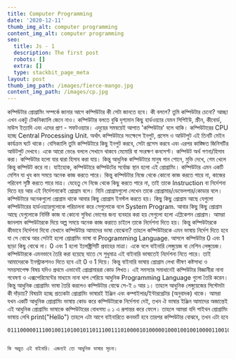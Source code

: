 ```yaml
---
title: Computer Programming
date: '2020-12-11'
thumb_img_alt: computer programming
content_img_alt: computer programming
seo:
  title: Js - 1
  description: The first post
  robots: []
  extra: []
  type: stackbit_page_meta
layout: post
thumb_img_path: /images/fierce-mango.jpg
content_img_path: /images/cp.jpg
---
```

কম্পিউটার প্রোগ্রামিং সম্পর্কে জানার আগে কম্পিউটার কী সেটা জানতে হবে। কী বললে? তুমি কম্পিউটার চেনো? আচ্ছা এখন একটু টেকনিক্যালি জেনে নাও। কম্পিউটার বলতে বুঝি দৃশ্যমান কিছু হার্ডওয়্যার যেমন সিপিইউ, স্ক্রীন, কীবোর্ড, মাউস ইত্যাদি এবং এদের প্রাণ - সফটওয়্যার। এদুয়ের সমন্বয়েই আপাত 'কম্পিউটার' বলে থাকি। কম্পিউটারের CPU হচ্ছে Central Processing Unit. অর্থাৎ কম্পিউটারে সংক্ষেপে ইনপুট, প্রসেস ও আউটপুট এই তিনটি মেইন কার্যক্রম ঘটে থাকে। বেসিক্যালি তুমি কম্পিউটারে কিছু ইনপুট করবে, সেটা প্রসেস করবে এবং এরপর কাঙ্ক্ষিত জিনিসটির আউটপুট দেখবে। একে আরো ভেঙে বললে সেখানে থাকবে মেমোরি বা সংরক্ষণ কনসেপ্ট।
কম্পিউট অর্থ গণনা/হিসাব করা। কম্পিউটার হলো যার দ্বারা হিসাব করা যায়। কিন্তু আধুনিক কম্পিউটারে মানুষ গান শোনে, মুভি দেখে, গেম খেলে কিন্তু কম্পিউট করে না। যাইহোক, কম্পিউটারে কম্পিউটের সর্বোচ্চ স্থান হলো এই প্রোগ্রামিং। কম্পিউটার এমন একটি মেশিন যা খুব কম সময়ে অনেক কাজ করতে পারে। কিন্তু কম্পিউটার নিজে থেকে কোনো কাজ করতে পারে না, কাজের পরিবেশ সৃষ্টি করতে পারে মাত্র। যেহেতু সে নিজে থেকে কিছু করতে পারে না, তাই তাকে Instruction বা নির্দেশনা দিতে হয় আর এই নির্দেশনাকেই প্রোগ্রাম বলে। যিনি প্রোগ্রামগুলো লেখেন তাকে প্রোগ্রামার/ডেভেলপার/কোডার বলে।
কম্পিউটারে অনেকগুলো প্রোগ্রাম থাকে আবার কিছু প্রোগ্রাম ইনস্টল করতে হয়। কিছু কিছু প্রোগ্রাম আছে যেগুলো কম্পিউটারের হার্ডওয়্যারগুলোকে পরিচালনা করে সেগুলোকে বলে System Program. আবার কিছু কিছু প্রোগ্রাম আছে যেগুলোকে নির্দিষ্ট কাজ বা কোনো সুবিধা ভোগের জন্য ব্যবহার করা হয় সেগুলো হলো এপ্লিকেশন প্রোগ্রাম।
আমরা জানলাম কম্পিউটারকে দিয়ে অল্প সময়ে অনেক কাজ করাতে চাইলে তাকে নির্দেশনা দিতে হয়। কিন্তু কম্পিউটারকে কীভাবে নির্দেশনা দিবো যেখানে কম্পিউটার আমাদের ভাষা বোঝেনা?
তাহলে কম্পিউটারকে এমন ভাষায় নির্দেশ দিতে হবে যা সে বোঝে আর সেটাই হলো প্রোগ্রামিং ভাষা বা Programming Language.
আসলে কম্পিউটার 0 এবং 1 ছাড়া কিছু বোঝে না। 0 এবং 1 হলো ইলেক্ট্রিসিটি প্রবাহের মাত্রা। একে বলে বাইনারি লেঙ্গুয়েজ বা মেশিন লেঙ্গুয়েজ। কম্পিউটারকে এমনভাবে তৈরি করা হয়েছে যাতে সে শুধুমাত্র এই বাইনারি ভাষাতেই নির্দেশনা নিতে পারে। তাই আমাদেরকে ইনস্ট্রাকশনও দিতে হবে এই 0 ও 1 দিয়ে। কিন্তু বাইনারি ভাষায় প্রোগ্রাম লেখা ভীষণ কষ্টসাধ্য ও সময়সাপেক্ষ বিষয় যদিও প্রথমে এভাবেই প্রোগ্রামাররা কোড লিখত। এই সমস্যার সমাধানেই কম্পিউটার বিজ্ঞানীরা নানা গবেষণা ও এক্সপেরিমেন্টের মাধ্যমে নানা ধাপ পেরিয়ে আধুনিক Programming Language গুলো তৈরি করেন।
কিন্তু আধুনিক প্রোগ্রামিং ভাষা তৈরি করলেও কম্পিউটার বোঝে সে-ই ০ আর ১। তাহলে আধুনিক লেঙ্গুয়েজের সিস্টেমটা কী দাঁড়ায়?
বিষয়টা হচ্ছে প্রত্যকটা প্রোগ্রামিং ভাষারই ইঞ্জিন এবং কম্পাইলার/ইন্টারপ্রেটার (অনুবাদক) থাকে। আমরা যখন একটি আধুনিক প্রোগ্রামিং ভাষায় কোড করে কম্পিউটারকে নির্দেশনা দেই, তখন ঐ ভাষার ইঞ্জিন আমাদের অজান্তেই এই আধুনিক প্রোগ্রামিং ভাষাকে কম্পিউটারের বোধগম্য ০ ১ এ রূপান্তর করে ফেলে।
তাহলে আমরা যদি পাইথন প্রোগ্রামিং ভাষায় লেখি print("Hello") তাহলে এটা আগে বাইনারিতে কনভার্ট হবে তারপর কম্পিউটার বোঝবে, তখন এটা হবে

    0111000001110010011010010110111001110100001010000010001001001000011001010110110001101100011011110010001000101001


    কি অদ্ভুত এই বাইনারি। এজন্যই তো আধুনিক ভাষার সূচনা।
